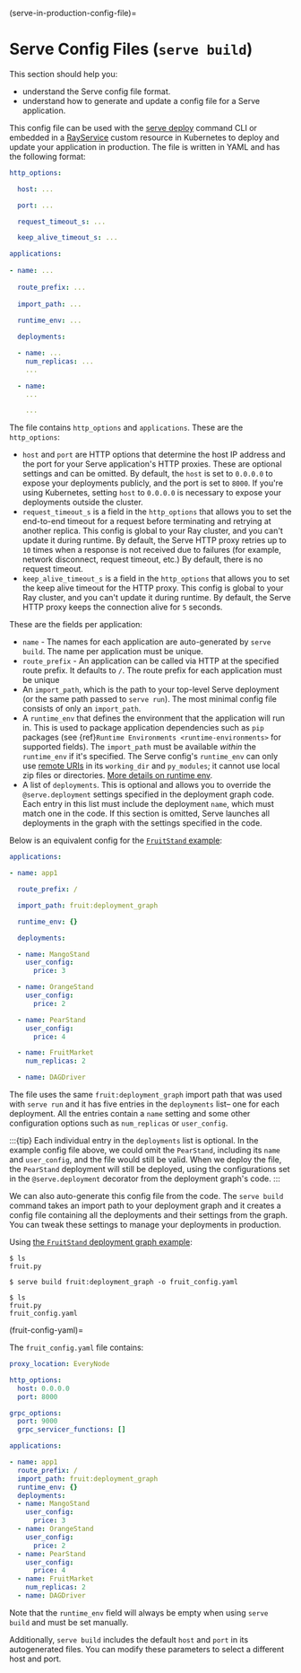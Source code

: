 (serve-in-production-config-file)=

# Serve Config Files (`serve build`)

This section should help you:

- understand the Serve config file format.
- understand how to generate and update a config file for a Serve application.

This config file can be used with the [serve deploy](serve-in-production-deploying) command CLI or embedded in a [RayService](serve-in-production-kubernetes) custom resource in Kubernetes to deploy and update your application in production.
The file is written in YAML and has the following format:

```yaml
http_options: 

  host: ...

  port: ...

  request_timeout_s: ...

  keep_alive_timeout_s: ...

applications:
  
- name: ...
    
  route_prefix: ...
    
  import_path: ...
    
  runtime_env: ... 

  deployments:

  - name: ...
    num_replicas: ...
    ...

  - name:
    ...

    ...
```

The file contains `http_options` and `applications`. These are the `http_options`:

- `host` and `port` are HTTP options that determine the host IP address and the port for your Serve application's HTTP proxies. These are optional settings and can be omitted. By default, the `host` is set to `0.0.0.0` to expose your deployments publicly, and the port is set to `8000`. If you're using Kubernetes, setting `host` to `0.0.0.0` is necessary to expose your deployments outside the cluster.
- `request_timeout_s` is a field in the `http_options` that allows you to set the end-to-end timeout for a request before terminating and retrying at another replica. This config is global to your Ray cluster, and you can't update it during runtime. By default, the Serve HTTP proxy retries up to `10` times when a response is not received due to failures (for example, network disconnect, request timeout, etc.) By default, there is no request timeout. 
- `keep_alive_timeout_s` is a field in the `http_options` that allows you to set the keep alive timeout for the HTTP proxy. This config is global to your Ray cluster, and you can't update it during runtime. By default, the Serve HTTP proxy keeps the connection alive for `5` seconds.

These are the fields per application:

- `name` - The names for each application are auto-generated by `serve build`. The name per application must be unique. 
- `route_prefix` - An application can be called via HTTP at the specified route prefix. It defaults to `/`. The route prefix for each application must be unique 
- An `import_path`, which is the path to your top-level Serve deployment (or the same path passed to `serve run`). The most minimal config file consists of only an `import_path`.
- A `runtime_env` that defines the environment that the application will run in. This is used to package application dependencies such as `pip` packages (see {ref}`Runtime Environments <runtime-environments>` for supported fields). The `import_path` must be available _within_ the `runtime_env` if it's specified. The Serve config's `runtime_env` can only use [remote URIs](remote-uris) in its `working_dir` and `py_modules`; it cannot use local zip files or directories. [More details on runtime env](serve-runtime-env).
- A list of `deployments`. This is optional and allows you to override the `@serve.deployment` settings specified in the deployment graph code. Each entry in this list must include the deployment `name`, which must match one in the code. If this section is omitted, Serve launches all deployments in the graph with the settings specified in the code.

Below is an equivalent config for the [`FruitStand` example](serve-in-production-example):

```yaml
applications:

- name: app1

  route_prefix: /

  import_path: fruit:deployment_graph

  runtime_env: {}

  deployments:

  - name: MangoStand
    user_config:
      price: 3

  - name: OrangeStand
    user_config:
      price: 2

  - name: PearStand
    user_config:
      price: 4

  - name: FruitMarket
    num_replicas: 2

  - name: DAGDriver
```

The file uses the same `fruit:deployment_graph` import path that was used with `serve run` and it has five entries in the `deployments` list– one for each deployment. All the entries contain a `name` setting and some other configuration options such as `num_replicas` or `user_config`.

:::{tip}
Each individual entry in the `deployments` list is optional. In the example config file above, we could omit the `PearStand`, including its `name` and `user_config`, and the file would still be valid. When we deploy the file, the `PearStand` deployment will still be deployed, using the configurations set in the `@serve.deployment` decorator from the deployment graph's code.
:::

We can also auto-generate this config file from the code. The `serve build` command takes an import path to your deployment graph and it creates a config file containing all the deployments and their settings from the graph. You can tweak these settings to manage your deployments in production.

Using [the `FruitStand` deployment graph example](serve-in-production-example):

```console
$ ls
fruit.py

$ serve build fruit:deployment_graph -o fruit_config.yaml

$ ls
fruit.py
fruit_config.yaml
```

(fruit-config-yaml)=

The `fruit_config.yaml` file contains:

```yaml
proxy_location: EveryNode

http_options:
  host: 0.0.0.0
  port: 8000

grpc_options:
  port: 9000
  grpc_servicer_functions: []

applications:

- name: app1
  route_prefix: /
  import_path: fruit:deployment_graph
  runtime_env: {}
  deployments:
  - name: MangoStand
    user_config:
      price: 3
  - name: OrangeStand
    user_config:
      price: 2
  - name: PearStand
    user_config:
      price: 4
  - name: FruitMarket
    num_replicas: 2
  - name: DAGDriver
```

Note that the `runtime_env` field will always be empty when using `serve build` and must be set manually.

Additionally, `serve build` includes the default `host` and `port` in its
autogenerated files. You can modify these parameters to select a different host
and port.
